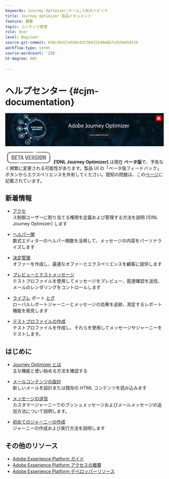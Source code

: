 ```yaml
---
keywords: Journey Optimizer;ホーム;人気のトピック
title: Journey Optimizer 製品ドキュメント
feature: 概要
topic: コンテンツ管理
role: User
level: Beginner
source-git-commit: b58c5b527e594c03f3b415549e6b7cd15b050139
workflow-type: tm+mt
source-wordcount: '226'
ht-degree: 80%

---
```


# ヘルプセンター {#cjm-documentation}

![](using/assets/do-not-localize/banner-cjm.png)

![](using/assets/do-not-localize/badge.png)
**[!DNL Journey Optimizer]** は現在 **ベータ版**&#x200B;で、予告なく頻繁に変更される可能性があります。製品 UI の「ベータ版フィードバック」ボタンからエクスペリエンスを共有してください。既知の問題は、この[ページ](using/known-issues.md)に記載されています。

## 新着情報

* [アクセ](using/administration/permissions-overview.md) </br> ス制御ユーザーに割り当てる権限を定義および管理する方法を説明 [!DNL Journey Optimizer] します

* [ヘルパー関](using/personalization/functions/functions.md) </br> 数式エディターのヘルパー関数を活用して、メッセージの内容をパーソナライズします

* [決定管理](using/offers/get-started/starting-offer-decisioning.md) </br>オファーを作成し、最適なオファーとエクスペリエンスを顧客に提供します

* [プレビューとテストメッセージ](using/preview.md) </br>テストプロファイルを使用してメッセージをプレビュー、配達確認を送信、メールのレンダリングをコントロールします

* [ライブレ](using/reports/live-report.md) ポート [とグ](using/reports/global-report.md)</br> ローバルレポートジャーニーとメッセージの効果を追跡、測定するレポート機能を発見します

* [テストプロファイルの作成](using/building-journeys/creating-test-profiles.md) </br> テストプロファイルを作成し、それらを使用してメッセージやジャーニーをテストします。

## はじめに

* [Journey Optimizer とは](using/get-started.md) </br> 主な機能と使い始める方法を確認する

* [メールコンテンツの設計](using/design-emails.md) </br>新しいメールを設計または既存の HTML コンテンツを読み込みます

* [メッセージの送信](using/building-journeys/journey.md) </br> カスタマージャーニーでのプッシュメッセージおよびメールメッセージの追加方法について説明します。

* [初めてのジャーニーの作成](using/building-journeys/journeys-uc.md) </br>ジャーニーの作成および実行方法を説明します

## その他のリソース

* [Adobe Experience Platform ガイド](https://experienceleague.adobe.com/docs/dynamic-media-developer-resources/landing/home.html?lang=ja)
* [Adobe Experience Platform アクセスの概要](https://experienceleague.adobe.com/docs/experience-platform/sources/home.html?lang=ja)
* [Adobe Experience Platform デベロッパーリソース](https://www.adobe.com/jp/experience-platform/documentation-and-developer-resources.html)
